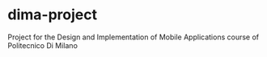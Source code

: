 # dima-project
Project for the Design and Implementation of Mobile Applications course of Politecnico Di Milano
